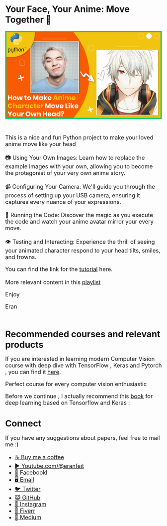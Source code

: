 # Your Face, Your Anime: Move Together 💫

<p align="center">
  <img width="800" src="Anima moves like the head.png" "image">
</p>

##
<br>

<font size= "4" >
This is a nice and fun Python project to make your loved anime move like your head 
<br/><br/> 
📷 Using Your Own Images: Learn how to replace the example images with your own, allowing you to become the protagonist of your very own anime story.
<br/><br/> 
📹 Configuring Your Camera: We'll guide you through the process of setting up your USB camera, ensuring it captures every nuance of your expressions.
<br/><br/> 
🚀 Running the Code: Discover the magic as you execute the code and watch your anime avatar mirror your every move.
<br/><br/> 
👁️ Testing and Interacting: Experience the thrill of seeing your animated character respond to your head tilts, smiles, and frowns.

You can find the link for the [tutorial](https://youtu.be/5yB8U3G4940) here. 
<br/><br/> 
More relevant content in this [playlist](https://www.youtube.com/watch?v=ewvjICAaoX4&list=PLdkryDe59y4YOtOt2jqSjxGFe9BNh4wug) 

Enjoy

Eran
<br/><br/> 

</font>

# Recommended courses and relevant products 
<font size= "4" >

If you are interested in learning modern Computer Vision course with deep dive with TensorFlow , Keras and Pytorch , you can find it [here](http://bit.ly/3HeDy1V).

Perfect course for every computer vision enthusiastic

Before we continue , I actually recommend this [book](https://amzn.to/3STWZ2N) for deep learning based on Tensorflow and Keras : 



</font>

# Connect

<font size= "4" >
If you have any suggestions about papers, feel free to mail me :)

- [☕ Buy me a coffee](https://ko-fi.com/eranfeit)
- [▶️ Youtube.com/@eranfeit](youtube.com/@eranfeit?sub_confirmation=1)
- [🐙 Facebookl](https://www.facebook.com/groups/3080601358933585)
- [🖥️ Email](mailto:feitgemel@gmail.com)
- [🐦 Twitter](https://twitter.com/eran_feit )
- [😸 GitHub](https://github.com/feitgemel)
- [📸 Instagram](https://www.instagram.com/eran_feit/)
- [🤝 Fiverr ](https://www.fiverr.com/s/mB3Pbb)
- [📝 Medium ](https://medium.com/@feitgemel)


</font>

